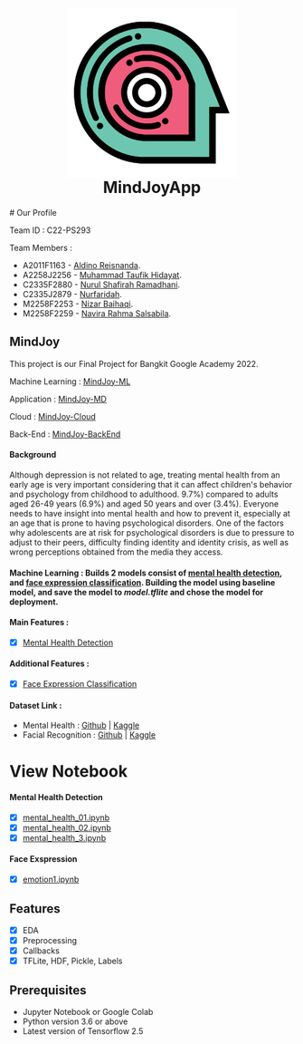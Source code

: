 
<h1 align="center">
  <img align="center" src="https://github.com/Mind-Joy-Bangkit-2022/MindJoyApp/blob/master/misc/img/icon.png"  width="300"></img>
  <br> 
  MindJoyApp
  
</h1># Our Profile

Team ID : C22-PS293

Team Members : 
- A2011F1163 - [Aldino Reisnanda](https://github.com/Sumiyarang).
- A2258J2256 - [Muhammad Taufik Hidayat](https://github.com/Taufik322).
- C2335F2880 - [Nurul Shafirah Ramadhani](https://github.com/NurulShafirah13).
- C2335J2879 - [Nurfaridah](https://github.com/nhufaridah).
- M2258F2253 - [Nizar Baihaqi](https://github.com/n11bhq).
- M2258F2259 - [Navira Rahma Salsabila](https://github.com/navirars).

## MindJoy

This project is our Final Project for Bangkit Google Academy 2022.

Machine Learning : [MindJoy-ML](https://github.com/Mind-Joy-Bangkit-2022/MindJoyApp-MachineLearningModels)

Application : [MindJoy-MD](https://github.com/Mind-Joy-Bangkit-2022/MindJoyApp#background)

Cloud : [MindJoy-Cloud](https://github.com/Mind-Joy-Bangkit-2022/mindjoy-cc)

Back-End : [MindJoy-BackEnd](https://github.com/Mind-Joy-Bangkit-2022/MindJoy-BackEnd)

#### Background

Although depression is not related to age, treating mental health from an early age is very important considering that it can affect children's behavior and psychology from childhood to adulthood. 9.7%) compared to adults aged 26-49 years (6.9%) and aged 50 years and over (3.4%). Everyone needs to have insight into mental health and how to prevent it, especially at an age that is prone to having psychological disorders. One of the factors why adolescents are at risk for psychological disorders is due to pressure to adjust to their peers, difficulty finding identity and identity crisis, as well as wrong perceptions obtained from the media they access.

#### Machine Learning : Builds 2 models consist of [mental health detection](https://github.com/Mind-Joy-Bangkit-2022/MindJoyApp-MachineLearningModels/tree/main/mental%20health), and [face expression classification](https://github.com/Mind-Joy-Bangkit-2022/MindJoyApp-MachineLearningModels/tree/main/emotion). Building the model using baseline model, and save the model to _model.tflite_ and chose the model for deployment.

#### Main Features :
- [x] [Mental Health Detection](https://github.com/Mind-Joy-Bangkit-2022/MindJoyApp-MachineLearningModels/tree/main/mental%20health)
#### Additional Features :
- [x] [Face Expression Classification](https://github.com/Mind-Joy-Bangkit-2022/MindJoyApp-MachineLearningModels/tree/main/emotion)

#### Dataset Link :
  - Mental Health : [Github](https://github.com/Mind-Joy-Bangkit-2022/MindJoyApp-MachineLearningModels/blob/main/mental%20health/Mental%20Health%20Questionnaire%202.0.csv) | [Kaggle](https://www.kaggle.com/datasets/aditiharsh/mental-health-dataset)
  - Facial Recognition : [Github](https://github.com/Mind-Joy-Bangkit-2022/MindJoyApp-MachineLearningModels/blob/main/emotion/dataset%20emotion1.zip) | [Kaggle](https://www.kaggle.com/datasets/aditiharsh/mental-health-dataset)

# View Notebook

#### Mental Health Detection
- [x] [mental_health_01.ipynb](https://github.com/Mind-Joy-Bangkit-2022/MindJoyApp-MachineLearningModels/blob/main/mental%20health/mental_health_01.ipynb)
- [x] [mental_health_02.ipynb](https://colab.research.google.com/drive/1zUczNEx2q-v7Er4ne33PRWdagBDOWOs9)
- [x] [mental_health_3.ipynb](https://colab.research.google.com/drive/1zUczNEx2q-v7Er4ne33PRWdagBDOWOs9)
#### Face Exspression
- [x] [emotion1.ipynb](https://github.com/Mind-Joy-Bangkit-2022/MindJoyApp-MachineLearningModels/blob/main/emotion/emotion1.ipynb)
## Features
- [x] EDA
- [x] Preprocessing
- [x] Callbacks
- [x] TFLite, HDF, Pickle, Labels

## Prerequisites
- Jupyter Notebook or Google Colab
- Python version 3.6 or above
- Latest version of Tensorflow 2.5
